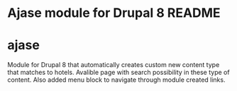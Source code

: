 # Ajase module for Drupal 8 README
# ajase
Module for Drupal 8 that automatically creates custom new content type that matches to hotels. Avalible page with search possibility in these type of content. Also added menu block to navigate through module created links.
